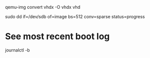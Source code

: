 qemu-img convert vhdx -O vhdx vhd

sudo dd if=/dev/sdb of=image bs=512 conv=sparse status=progress

# See most recent boot log
journalctl -b
